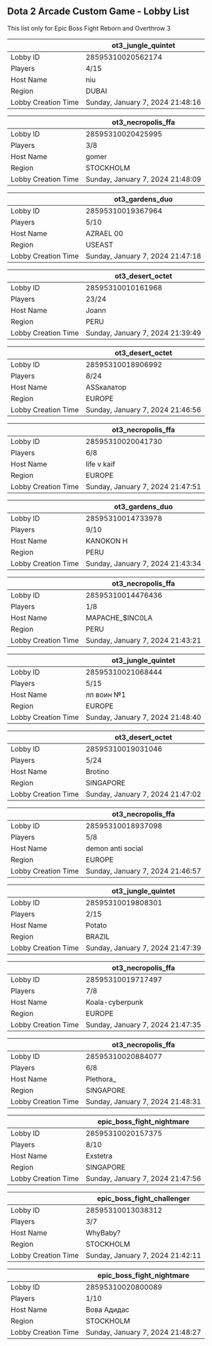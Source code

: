 ## Dota 2 Arcade Custom Game - Lobby List

This list only for Epic Boss Fight Reborn and Overthrow 3

|  | ot3_jungle_quintet |
| ------ | ------ |
| Lobby ID | 28595310020562174 |
| Players | 4/15 |
| Host Name | niu |
| Region | DUBAI |
| Lobby Creation Time | Sunday, January 7, 2024 21:48:16 |


|  | ot3_necropolis_ffa |
| ------ | ------ |
| Lobby ID | 28595310020425995 |
| Players | 3/8 |
| Host Name | gomer |
| Region | STOCKHOLM |
| Lobby Creation Time | Sunday, January 7, 2024 21:48:09 |


|  | ot3_gardens_duo |
| ------ | ------ |
| Lobby ID | 28595310019367964 |
| Players | 5/10 |
| Host Name | AZRAEL 00 |
| Region | USEAST |
| Lobby Creation Time | Sunday, January 7, 2024 21:47:18 |


|  | ot3_desert_octet |
| ------ | ------ |
| Lobby ID | 28595310010161968 |
| Players | 23/24 |
| Host Name | Joann |
| Region | PERU |
| Lobby Creation Time | Sunday, January 7, 2024 21:39:49 |


|  | ot3_desert_octet |
| ------ | ------ |
| Lobby ID | 28595310018906992 |
| Players | 8/24 |
| Host Name | ASSкалатор |
| Region | EUROPE |
| Lobby Creation Time | Sunday, January 7, 2024 21:46:56 |


|  | ot3_necropolis_ffa |
| ------ | ------ |
| Lobby ID | 28595310020041730 |
| Players | 6/8 |
| Host Name | life v kaif |
| Region | EUROPE |
| Lobby Creation Time | Sunday, January 7, 2024 21:47:51 |


|  | ot3_gardens_duo |
| ------ | ------ |
| Lobby ID | 28595310014733978 |
| Players | 9/10 |
| Host Name | KANOKON H |
| Region | PERU |
| Lobby Creation Time | Sunday, January 7, 2024 21:43:34 |


|  | ot3_necropolis_ffa |
| ------ | ------ |
| Lobby ID | 28595310014476436 |
| Players | 1/8 |
| Host Name | MAPACHE_$INC0LA |
| Region | PERU |
| Lobby Creation Time | Sunday, January 7, 2024 21:43:21 |


|  | ot3_jungle_quintet |
| ------ | ------ |
| Lobby ID | 28595310021068444 |
| Players | 5/15 |
| Host Name | лп воин №1 |
| Region | EUROPE |
| Lobby Creation Time | Sunday, January 7, 2024 21:48:40 |


|  | ot3_desert_octet |
| ------ | ------ |
| Lobby ID | 28595310019031046 |
| Players | 5/24 |
| Host Name | Brotino |
| Region | SINGAPORE |
| Lobby Creation Time | Sunday, January 7, 2024 21:47:02 |


|  | ot3_necropolis_ffa |
| ------ | ------ |
| Lobby ID | 28595310018937098 |
| Players | 5/8 |
| Host Name | demon anti social |
| Region | EUROPE |
| Lobby Creation Time | Sunday, January 7, 2024 21:46:57 |


|  | ot3_jungle_quintet |
| ------ | ------ |
| Lobby ID | 28595310019808301 |
| Players | 2/15 |
| Host Name | Potato |
| Region | BRAZIL |
| Lobby Creation Time | Sunday, January 7, 2024 21:47:39 |


|  | ot3_necropolis_ffa |
| ------ | ------ |
| Lobby ID | 28595310019717497 |
| Players | 7/8 |
| Host Name | Koala-cyberpunk |
| Region | EUROPE |
| Lobby Creation Time | Sunday, January 7, 2024 21:47:35 |


|  | ot3_necropolis_ffa |
| ------ | ------ |
| Lobby ID | 28595310020884077 |
| Players | 6/8 |
| Host Name | Plethora_ |
| Region | SINGAPORE |
| Lobby Creation Time | Sunday, January 7, 2024 21:48:31 |


|  | epic_boss_fight_nightmare |
| ------ | ------ |
| Lobby ID | 28595310020157375 |
| Players | 8/10 |
| Host Name | Exstetra |
| Region | SINGAPORE |
| Lobby Creation Time | Sunday, January 7, 2024 21:47:56 |


|  | epic_boss_fight_challenger |
| ------ | ------ |
| Lobby ID | 28595310013038312 |
| Players | 3/7 |
| Host Name | WhyBaby? |
| Region | STOCKHOLM |
| Lobby Creation Time | Sunday, January 7, 2024 21:42:11 |


|  | epic_boss_fight_nightmare |
| ------ | ------ |
| Lobby ID | 28595310020800089 |
| Players | 1/10 |
| Host Name | Вова Адидас |
| Region | STOCKHOLM |
| Lobby Creation Time | Sunday, January 7, 2024 21:48:27 |



